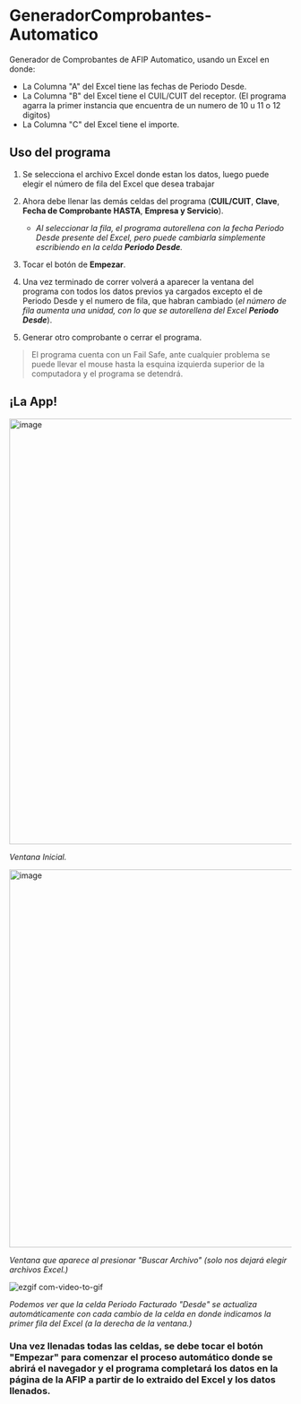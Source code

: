 # GeneradorComprobantes-Automatico

Generador de Comprobantes de AFIP Automatico, usando un Excel en donde:
   - La Columna "A" del Excel tiene las fechas de Periodo Desde.
   - La Columna "B" del Excel tiene el CUIL/CUIT del receptor. (El programa agarra la primer instancia que encuentra de un numero de 10 u 11 o 12 digitos)
   - La Columna "C" del Excel tiene el importe.

## Uso del programa
1. Se selecciona el archivo Excel donde estan los datos, luego puede elegir el número de fila del Excel que desea trabajar

2. Ahora debe llenar las demás celdas del programa (__CUIL/CUIT__, __Clave__, __Fecha de Comprobante HASTA__, __Empresa y Servicio__).
     - *Al seleccionar la fila, el programa autorellena con la fecha Periodo Desde presente del Excel, pero puede cambiarla simplemente escribiendo en la celda __Periodo Desde__.*

3. Tocar el botón de __Empezar__.

4. Una vez terminado de correr volverá a aparecer la ventana del programa con todos los datos previos ya cargados excepto el de Periodo Desde y el numero de fila, que habran cambiado (*el número de fila aumenta una unidad, con lo que se autorellena del Excel __Periodo Desde__*).

6. Generar otro comprobante o cerrar el programa.

> El programa cuenta con un Fail Safe, ante cualquier problema se puede llevar el mouse hasta la esquina izquierda superior de la computadora y el programa se detendrá.

## ¡La App!
<img width="760" alt="image" src="https://user-images.githubusercontent.com/90156823/169200236-d55c9f74-22eb-4a13-b1f3-a1079d5c7bcf.png">

_Ventana Inicial._


<img width="675" alt="image" src="https://user-images.githubusercontent.com/90156823/169201455-0fec621d-3781-45d9-849d-62e9a003c9f6.png">

_Ventana que aparece al presionar "Buscar Archivo" (solo nos dejará elegir archivos Excel.)_


![ezgif com-video-to-gif](https://user-images.githubusercontent.com/90156823/169204814-1709a3e4-a3b8-4da8-ab67-29b814766ea7.gif)

_Podemos ver que la celda Periodo Facturado "Desde" se actualiza automáticamente con cada cambio de la celda en donde indicamos la primer fila del Excel (a la derecha de la ventana.)_

### Una vez llenadas todas las celdas, se debe tocar el botón "Empezar" para comenzar el proceso automático donde se abrirá el navegador y el programa completará los datos en la página de la AFIP a partir de lo extraido del Excel y los datos llenados.

